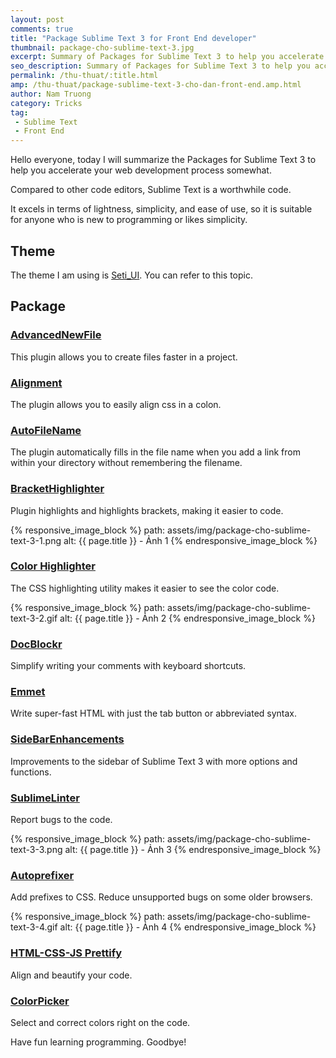 ```yaml
---
layout: post
comments: true
title: "Package Sublime Text 3 for Front End developer"
thumbnail: package-cho-sublime-text-3.jpg
excerpt: Summary of Packages for Sublime Text 3 to help you accelerate web development process.
seo_description: Summary of Packages for Sublime Text 3 to help you accelerate web development process.
permalink: /thu-thuat/:title.html
amp: /thu-thuat/package-sublime-text-3-cho-dan-front-end.amp.html
author: Nam Truong
category: Tricks
tag:
 - Sublime Text
 - Front End
---
```


Hello everyone, today I will summarize the Packages for Sublime Text 3 to help you accelerate your web development process somewhat.

Compared to other code editors, Sublime Text is a worthwhile code.

It excels in terms of lightness, simplicity, and ease of use, so it is suitable for anyone who is new to programming or likes simplicity. 

## Theme

The theme I am using is <a title="Seti_UI" target="_blank" rel="noopener" href="https://packagecontrol.io/packages/Seti_UI">Seti_UI</a>. You can refer to this topic.

## Package

### <a rel="noopener" title="AdvancedNewFile" target="_blank" href="https://packagecontrol.io/packages/AdvancedNewFile">AdvancedNewFile</a>

This plugin allows you to create files faster in a project.

### <a rel="noopener" title="Alignment" target="_blank" href="https://packagecontrol.io/packages/Alignment">Alignment</a>

The plugin allows you to easily align css in a colon.

### <a rel="noopener" title="AutoFileName" target="_blank" href="https://packagecontrol.io/packages/AutoFileName">AutoFileName</a>

The plugin automatically fills in the file name when you add a link from within your directory without remembering the filename.

### <a rel="noopener" title="BracketHighlighter" target="_blank" href="https://packagecontrol.io/packages/BracketHighlighter">BracketHighlighter</a>

Plugin highlights and highlights brackets, making it easier to code.

{% responsive_image_block %}
 path: assets/img/package-cho-sublime-text-3-1.png
 alt: {{ page.title }} - Ảnh 1
{% endresponsive_image_block %}

### <a rel="noopener" title="Color Highlighter" target="_blank" href="https://packagecontrol.io/packages/Color%20Highlighter">Color Highlighter</a>

The CSS highlighting utility makes it easier to see the color code.

{% responsive_image_block %}
 path: assets/img/package-cho-sublime-text-3-2.gif
 alt: {{ page.title }} - Ảnh 2
{% endresponsive_image_block %}

### <a rel="noopener" title="DocBlockr" target="_blank" href="https://packagecontrol.io/packages/DocBlockr">DocBlockr</a>

Simplify writing your comments with keyboard shortcuts. 

### <a rel="noopener" title="Emmet" target="_blank" href="https://packagecontrol.io/packages/Emmet">Emmet</a>

Write super-fast HTML with just the tab button or abbreviated syntax. 

### <a rel="noopener" title="SidebarEnhancements" target="_blank" href="https://packagecontrol.io/packages/SideBarEnhancements">Side​Bar​Enhancements</a>

Improvements to the sidebar of Sublime Text 3 with more options and functions. 

### <a rel="noopener" title="Sublime​Linter" target="_blank" href="https://packagecontrol.io/packages/SublimeLinter">Sublime​Linter</a>

 Report bugs to the code. 

{% responsive_image_block %}
 path: assets/img/package-cho-sublime-text-3-3.png
 alt: {{ page.title }} - Ảnh 3
{% endresponsive_image_block %}

### <a rel="noopener" title="Autoprefixer" target="_blank" href="https://packagecontrol.io/packages/Autoprefixer">Autoprefixer</a>

Add prefixes to CSS. Reduce unsupported bugs on some older browsers.

{% responsive_image_block %}
 path: assets/img/package-cho-sublime-text-3-4.gif
 alt: {{ page.title }} - Ảnh 4
{% endresponsive_image_block %}

### <a rel="noopener" title="HTML-CSS-JS Prettify" target="_blank" href="https://packagecontrol.io/packages/HTML-CSS-JS%20Prettify">HTML-CSS-JS Prettify</a>

Align and beautify your code.

### <a rel="noopener" title="Color​Picker" target="_blank" href="https://packagecontrol.io/packages/ColorPicker">Color​Picker</a>

Select and correct colors right on the code.

Have fun learning programming. Goodbye!